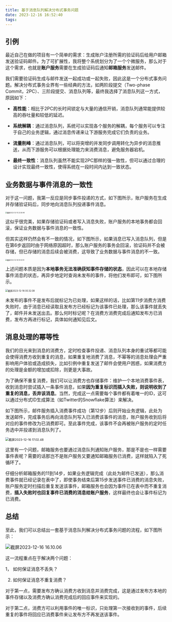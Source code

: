 ```yaml
---
title: 基于消息队列解决分布式事务问题
date: 2023-12-16 16:52:40
tags:
---
```



## 引例

最近自己在做的项目有一个简单的需求：生成账户注册所需的验证码后给用户邮箱发送验证码邮件。为了可扩展性，我将整个系统划分为了一个个微服务，那么对于这个需求，也就是**账户服务**需要在生成验证码后通知**邮箱服务**发送邮件。

我们需要验证码生成与邮件发送一起成功或一起失败，因此这是一个分布式事务问题。解决分布式事务业界有一些经典的方法，如两阶段提交（Two-phase Commit，2PC）、三阶段提交、消息队列等，最终我选择了消息队列这一方式，原因如下：

- **高性能**：相比于2PC的长时间锁定与大量的通信开销，消息队列通常能提供较高的吞吐量和较低的延迟。

- **系统解耦**：通过消息队列，系统可以实现各个服务的解耦，每个服务可以专注于自己的业务逻辑，通过消息传递来让下游服务完成它们负责的业务。
- **流量削峰**：通过消息队列，可以将突增的并发同步调用转化为异步的消息推送，从而下游服务可以根据处理能力来消费消息，避免服务器宕机。
- **最终一致性**：消息队列虽然不能实现2PC那样的强一致性，但可以通过合理的设计实现最终一致性，使得系统在一段时间内达到一致状态。

## 业务数据与事件消息的一致性

对于这一问题，我第一反应是同步事件投递的方式，如下图所示，账户服务在生成并存储验证码后，同步地向消息队列投递事件消息。

<img src="https://oss.seineo.cn/images/202312152358086.png" alt="截屏2023-12-15 23.58.48" style="zoom:33%;" />

这似乎很完美，如果存储验证码或者写入消息失败，账户服务的本地事务都会回滚，保证业务数据与事件消息的一致性。

但其实这样仍然会有不一致的情况，如下图所示，如果消息已写入消息队列，但是在第6步返回时由于网络原因超时，那么账户服务的事务会回滚，验证码并不会被存储，但已存储的消息后续会被消费，这导致了业务数据与事件消息的不一致。

<img src="https://oss.seineo.cn/images/202312160002179.png" alt="截屏2023-12-16 00.02.10" style="zoom: 33%;" />

上述问题本质是因为**本地事务无法准确获知事件存储的状态**，因此可以在本地存储事件消息的状态，再异步地定时查询未发布的事件，将他们发布即可，如下图所示。

<img src="https://oss.seineo.cn/images/202312160032384.png" alt="截屏2023-12-16 00.32.08" style="zoom:50%;" />

未发布的事件不是发布后就标记为已处理，如果这样的话，比如第11步消费方消费失败时，由于消息已经读取且发布方已经标记为该事件已处理，那么该事件就丢失了，邮件并未发送出去。那么何时标记呢？在消费方消费完成后通知发布方已消费，发布方再进行标记，具体如何通知见后文。 

## 消息处理的幂等性

我们的目光来到消息的消费方，定时检查事件投递、消息队列本身的重试等都可能会使得消费方收到重复的消息，如果重复地消费了消息，不幂等的消息处理会严重影响用户体验或造成损失，比如引例中重复发送了邮件会使用户困惑，如果消费方的处理是金额的增加或扣除，则更是大事故。

为了确保不重复消费，我们可以让消费方也存储事件：维护一个本地消费事件表，收到消息时尝试插入一条事件消息，如果**因为重复标识而插入失败，则说明收到了重复的消息，丢弃该消息**。当然，完成这一点需要每个事件都有着唯一的ID，这可以通过分布式ID生成算法（如Twitter的Snowflake算法）来解决。

如下图所示，邮件服务插入消费事件成功（第12步）后则开始业务逻辑，此处为发送邮件，完成事务后再向消息队列写入已消费该事件的消息，账户服务收到后将对应的事件修改为已消费即可。至此事件完成，该事件不会再被账户服务的定时任务选中并投递到消息队列了。

<img src="https://oss.seineo.cn/images/202312161709044.png" alt="截屏2023-12-16 17.02.48" style="zoom: 67%;" />

这里有一个问题，邮箱服务也要通过消息队列通知账户服务，那是不是也一样需要事件表呢？需要的话那岂不是账户服务又要通知邮箱服务已消费，这样就陷入了死循环了。

仔细分析邮箱服务的11到14步，如果业务逻辑完成（此处为邮件已发送），那么消费事件就已经记录在表中了，即使事务结束后第15步发送事件已消费的消息失败，账户服务定时扫描后重复发送该事件，邮箱服务也会因为事件已在表中而不重复消费，**插入失败时也回复事件已消费的消息给账户服务**，这样最终也会让事件标记为已消费。

## 总结

至此，我们可以总结出一套基于消息队列解决分布式事务问题的流程，如下图所示：

![截屏2023-12-16 16.10.06](https://oss.seineo.cn/images/202312161610704.png)

这一流程重点在于解决两个问题：

1， 如何保证消息不丢失？

2. 如何保证消息不重复消费？

对于第一点，需要发布方确认消费方收到消息并消费完成，这是通过发布方本地的事件存储以及消费方确认消费完成后的回应事件来实现的。

对于第二点，消费方可以利用事件的唯一标识，只处理第一次接收到的事件，后续重复的事件将回应已消费事件来让发布方不再发送该事件。
